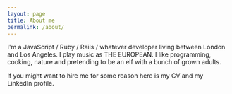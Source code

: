 ```yaml
---
layout: page
title: About me
permalink: /about/
---
```


I'm a JavaScript / Ruby / Rails / whatever developer living between London and Los Angeles. I play music as THE EUROPEAN. I like programming, cooking, nature and pretending to be an elf with a bunch of grown adults.

If you might want to hire me for some reason here is my CV and my LinkedIn profile.